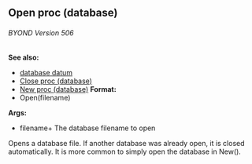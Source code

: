 ## Open proc (database) 
###### BYOND Version 506
**See also:**
+   [database datum](/ref/database.md) 
+   [Close proc (database)](/ref/database/proc/Close.md) 
+   [New proc (database)](/ref/database/proc/New.md) <!-- -->
**Format:**
+   Open(filename)
<!-- -->
**Args:**
+   filename+ The database filename to open


Opens a database file. If another database was already open, it
is closed automatically. It is more common to simply open the database
in New().